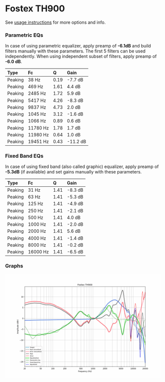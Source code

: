 # Fostex TH900
See [usage instructions](https://github.com/jaakkopasanen/AutoEq#usage) for more options and info.

### Parametric EQs
In case of using parametric equalizer, apply preamp of **-6.1dB** and build filters manually
with these parameters. The first 5 filters can be used independently.
When using independent subset of filters, apply preamp of **-6.0 dB**.

| Type    | Fc       |    Q | Gain     |
|:--------|:---------|:-----|:---------|
| Peaking | 38 Hz    | 0.19 | -7.7 dB  |
| Peaking | 469 Hz   | 1.61 | 4.4 dB   |
| Peaking | 2485 Hz  | 1.72 | 5.9 dB   |
| Peaking | 5417 Hz  | 4.26 | -8.3 dB  |
| Peaking | 9837 Hz  | 4.73 | 2.0 dB   |
| Peaking | 1045 Hz  | 3.12 | -1.6 dB  |
| Peaking | 1066 Hz  | 0.89 | 0.6 dB   |
| Peaking | 11780 Hz | 1.78 | 1.7 dB   |
| Peaking | 11980 Hz | 0.64 | 1.0 dB   |
| Peaking | 19451 Hz | 0.43 | -11.2 dB |

### Fixed Band EQs
In case of using fixed band (also called graphic) equalizer, apply preamp of **-5.3dB**
(if available) and set gains manually with these parameters.

| Type    | Fc       |    Q | Gain    |
|:--------|:---------|:-----|:--------|
| Peaking | 31 Hz    | 1.41 | -8.3 dB |
| Peaking | 63 Hz    | 1.41 | -5.3 dB |
| Peaking | 125 Hz   | 1.41 | -4.9 dB |
| Peaking | 250 Hz   | 1.41 | -2.1 dB |
| Peaking | 500 Hz   | 1.41 | 4.0 dB  |
| Peaking | 1000 Hz  | 1.41 | -2.0 dB |
| Peaking | 2000 Hz  | 1.41 | 5.6 dB  |
| Peaking | 4000 Hz  | 1.41 | -1.4 dB |
| Peaking | 8000 Hz  | 1.41 | -0.2 dB |
| Peaking | 16000 Hz | 1.41 | -6.5 dB |

### Graphs
![](./Fostex%20TH900.png)
